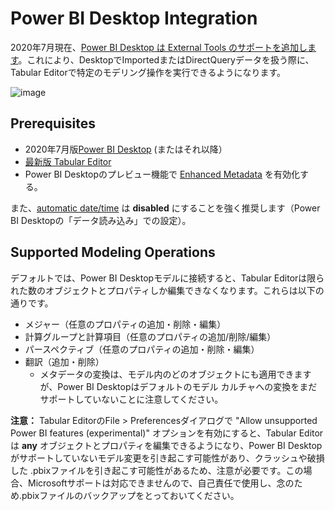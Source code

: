 ﻿# Power BI Desktop Integration

2020年7月現在、[Power BI Desktop は External Tools のサポートを追加します](https://docs.microsoft.com/da-dk/power-bi/create-reports/desktop-external-tools)。これにより、DesktopでImportedまたはDirectQueryデータを扱う際に、Tabular Editorで特定のモデリング操作を実行できるようになります。

![image](https://user-images.githubusercontent.com/8976200/87296924-dcea3180-c507-11ea-9cf9-2f647d26a2a9.png)

## Prerequisites

- 2020年7月版[Power BI Desktop](https://www.microsoft.com/en-us/download/details.aspx?id=58494) (またはそれ以降）
- [最新版 Tabular Editor](https://github.com/otykier/TabularEditor/releases/latest)
- Power BI Desktopのプレビュー機能で [Enhanced Metadata](https://docs.microsoft.com/en-us/power-bi/connect-data/desktop-enhanced-dataset-metadata) を有効化する。

また、[automatic date/time](https://docs.microsoft.com/en-us/power-bi/transform-model/desktop-auto-date-time) は **disabled** にすることを強く推奨します（Power BI Desktopの「データ読み込み」での設定）。

## Supported Modeling Operations

デフォルトでは、Power BI Desktopモデルに接続すると、Tabular Editorは限られた数のオブジェクトとプロパティしか編集できなくなります。これらは以下の通りです。

- メジャー（任意のプロパティの追加・削除・編集）
- 計算グループと計算項目（任意のプロパティの追加/削除/編集）
- パースペクティブ（任意のプロパティの追加・削除・編集）
- 翻訳（追加・削除）
  - メタデータの変換は、モデル内のどのオブジェクトにも適用できますが、Power BI Desktopはデフォルトのモデル カルチャへの変換をまだサポートしていないことに注意してください。

**注意：** Tabular EditorのFile > Preferencesダイアログで "Allow unsupported Power BI features (experimental)" オプションを有効にすると、Tabular Editorは **any** オブジェクトとプロパティを編集できるようになり、Power BI Desktopがサポートしていないモデル変更を引き起こす可能性があり、クラッシュや破損した .pbixファイルを引き起こす可能性があるため、注意が必要です。この場合、Microsoftサポートは対応できませんので、自己責任で使用し、念のため.pbixファイルのバックアップをとっておいてください。
